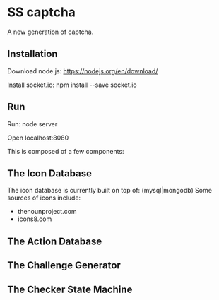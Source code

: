 # SS captcha
A new generation of captcha.

## Installation
Download node.js: https://nodejs.org/en/download/

Install socket.io: npm install --save socket.io

## Run
Run: node server

Open localhost:8080

This is composed of a few components:

## The Icon Database
The icon database is currently built on top of: (mysql|mongodb)
Some sources of icons include:
- thenounproject.com
- icons8.com

## The Action Database

## The Challenge Generator

## The Checker State Machine
